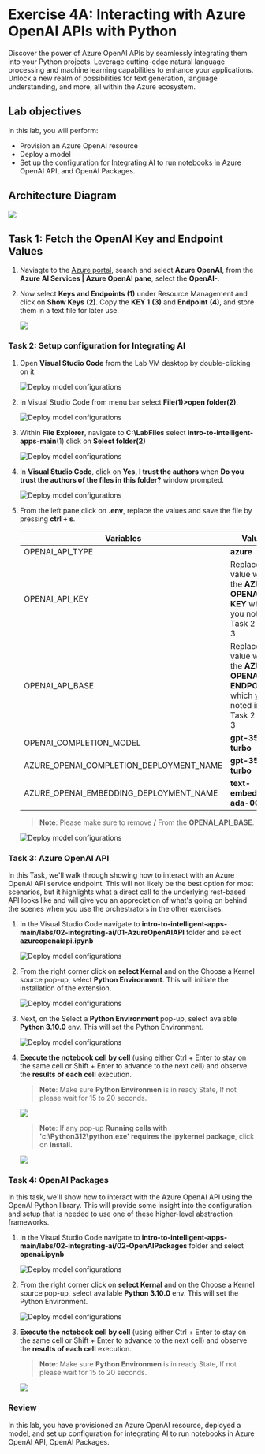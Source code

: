# Exercise 4A: Interacting with Azure OpenAI APIs with Python

Discover the power of Azure OpenAI APIs by seamlessly integrating them into your Python projects. Leverage cutting-edge natural language processing and machine learning capabilities to enhance your applications. Unlock a new realm of possibilities for text generation, language understanding, and more, all within the Azure ecosystem.

## Lab objectives

In this lab, you will perform:

- Provision an Azure OpenAI resource
- Deploy a model
- Set up the configuration for Integrating AI to run notebooks in Azure OpenAI API, and OpenAI Packages.

## Architecture Diagram

![](media/arc4a.png)


## Task 1: Fetch the OpenAI Key and Endpoint Values

1. Naviagte to the  [Azure portal](http://portal.azure.com/), search and select **Azure OpenAI**, from the **Azure AI Services | Azure OpenAI pane**, select the **OpenAI-<inject key="Deployment ID" enableCopy="false"></inject>**.

1. Now select **Keys and Endpoints** **(1)** under Resource Management and click on **Show Keys** **(2)**. Copy the **KEY 1** **(3)** and **Endpoint** **(4)**, and store them in a text file for later use.

   ![](images/keyimg.png)

### Task 2: Setup configuration for Integrating AI

1. Open **Visual Studio Code** from the Lab VM desktop by double-clicking on it.

   ![](media/vscode.png "Deploy model configurations")

1. In Visual Studio Code from menu bar select **File(1)>open folder(2)**.   

   ![](media/image-rg-02.png "Deploy model configurations")

1. Within **File Explorer**, navigate to **C:\LabFiles** select **intro-to-intelligent-apps-main**(1) click on **Select folder(2)**

   ![](media/select-folder.png "Deploy model configurations")

1. In **Visual Studio Code**, click on **Yes, I trust the authors** when **Do you trust the authors of the files in this folder?** window prompted.

   ![](media/image-rg-18.png "Deploy model configurations")

1. From the left pane,click on **.env**, replace the values and save the file by pressing **ctrl + s**.

   | **Variables**                            | **Values**                                                                              |
   | ---------------------------------------- |-----------------------------------------------------------------------------------------|
   | OPENAI_API_TYPE                          |  **azure**                                                                              |
   | OPENAI_API_KEY                           | Replace the value with the **AZURE OPENAI API KEY** which you noted in Task 2 step 3    |
   | OPENAI_API_BASE                          | Replace the value with the **AZURE OPENAI ENDPOINT** which you noted in Task 2 step 3   |
   | OPENAI_COMPLETION_MODEL                  | **gpt-35-turbo**                                                                        |
   | AZURE_OPENAI_COMPLETION_DEPLOYMENT_NAME  | **gpt-35-turbo**                                                                        |
   | AZURE_OPENAI_EMBEDDING_DEPLOYMENT_NAME   | **text-embedding-ada-002**                                                              |

   > **Note**: Please make sure to remove **/** From the **OPENAI_API_BASE**.

   ![](media/updateenv.png "Deploy model configurations")

### Task 3: Azure OpenAI API

In this Task, we'll walk through showing how to interact with an Azure OpenAI API service endpoint. This will not likely be the best option for most scenarios, but it highlights what a direct call to the underlying rest-based API looks like and will give you an appreciation of what's going on behind the scenes when you use the orchestrators in the other exercises.

1. In the Visual Studio Code navigate to **intro-to-intelligent-apps-main/labs/02-integrating-ai/01-AzureOpenAIAPI** folder and select **azureopenaiapi.ipynb**

   ![](media/azure-openai-api.png "Deploy model configurations")

1. From the right corner click on **select Kernal** and on the Choose a Kernel source pop-up, select **Python Environment**. This will initiate the installation of the extension.

   ![](media/select-kernal.png "Deploy model configurations")

1. Next, on the Select a **Python Environment** pop-up, select avaiable **Python 3.10.0** env. This will set the Python Environment.

   ![](media/python310.png "Deploy model configurations")

1. **Execute the notebook cell by cell** (using either Ctrl + Enter to stay on the same cell or Shift + Enter to advance to the next cell) and observe the **results of each cell** execution.
  
   > **Note**: Make sure **Python Environmen** is in ready State, If not please wait for 15 to 20 seconds.

      ![](media/firstshell.png)

   > **Note**: If any pop-up **Running cells with 'c:\Python312\python.exe' requires the ipykernel package**, click on **Install**.

      ![](media/install.png)

### Task 4: OpenAI Packages

In this task, we'll show how to interact with the Azure OpenAI API using the OpenAI Python library. This will provide some insight into the configuration and setup that is needed to use one of these higher-level abstraction frameworks.

1. In the Visual Studio Code navigate to **intro-to-intelligent-apps-main/labs/02-integrating-ai/02-OpenAIPackages** folder and select **openai.ipynb**

   ![](media/openai-package-file.png "Deploy model configurations")

1. From the right corner click on **select Kernal** and on the Choose a Kernel source pop-up, select available **Python 3.10.0** env. This will set the Python Environment.

   ![](media/python310.png "Deploy model configurations")

1. **Execute the notebook cell by cell** (using either Ctrl + Enter to stay on the same cell or Shift + Enter to advance to the next cell) and observe the **results of each cell** execution.
  
   > **Note**: Make sure **Python Environmen** is in ready State, If not please wait for 15 to 20 seconds.

      ![](media/openai-02-firstshell.png)

### Review

In this lab, you have provisioned an Azure OpenAI resource, deployed a model, and set up configuration for integrating AI to run notebooks in Azure OpenAI API, OpenAI Packages.
